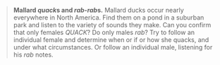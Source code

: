 > **Mallard *quack*s and *rab-rab*s.** Mallard ducks occur nearly
> everywhere in North America. Find them on a pond in a suburban park
> and listen to the variety of sounds they make. Can you confirm that
> only females *QUACK*? Do only males *rab*? Try to follow an individual
> female and determine when or if or how she quacks, and under what
> circumstances. Or follow an individual male, listening for his *rab*
> notes.
